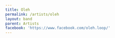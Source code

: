 ```yaml
---
title: Oleh
permalink: /artists/oleh
layout: band
parent: Artists
facebook: 'https://www.facebook.com/oleh.loop/'
---
```

